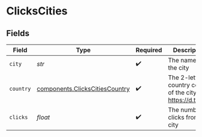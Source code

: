 # ClicksCities


## Fields

| Field                                                                            | Type                                                                             | Required                                                                         | Description                                                                      |
| -------------------------------------------------------------------------------- | -------------------------------------------------------------------------------- | -------------------------------------------------------------------------------- | -------------------------------------------------------------------------------- |
| `city`                                                                           | *str*                                                                            | :heavy_check_mark:                                                               | The name of the city                                                             |
| `country`                                                                        | [components.ClicksCitiesCountry](../../models/components/clickscitiescountry.md) | :heavy_check_mark:                                                               | The 2-letter country code of the city: https://d.to/geo                          |
| `clicks`                                                                         | *float*                                                                          | :heavy_check_mark:                                                               | The number of clicks from this city                                              |